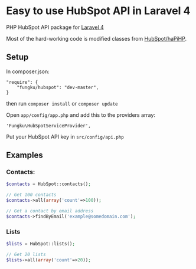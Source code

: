 Easy to use HubSpot API in Laravel 4
===================

PHP HubSpot API package for [Laravel 4](http://laravel.com/)

Most of the hard-working code is modified classes from [HubSpot/haPiHP](https://github.com/HubSpot/haPiHP).

## Setup

In composer.json:

```
"require": {
	"fungku/hubspot": "dev-master",
}
```
then run `composer install` or `composer update`

Open `app/config/app.php` and add this to the providers array:

```
'Fungku\HubSpotServiceProvider',
```

Put your HubSpot API key in `src/config/api.php`

## Examples

### Contacts:

```php
$contacts = HubSpot::contacts();

// Get 100 contacts
$contacts->all(array('count'=>100));

// Get a contact by email address
$contacts->findByEmail('example@somedomain.com');
```

### Lists

```php
$lists = HubSpot::lists();

// Get 20 lists
$lists->all(array('count'=>20));
```
